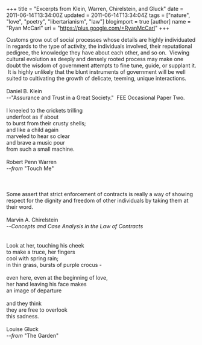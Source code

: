 +++
title = "Excerpts from Klein, Warren, Chirelstein, and Gluck"
date = 2011-06-14T13:34:00Z
updated = 2011-06-14T13:34:04Z
tags = ["nature", "love", "poetry", "libertarianism", "law"]
blogimport = true
[author]
	name = "Ryan McCarl"
	uri = "https://plus.google.com/+RyanMcCarl"
+++

Customs grow out of social processes whose details are highly individuated in regards to the type of activity, the individuals involved, their reputational pedigree, the knowledge they have about each other, and so on. &nbsp;Viewing cultural evolution as deeply and densely rooted process may make one doubt the wisdom of government attempts to fine tune, guide, or supplant it. &nbsp;It is highly unlikely that the blunt instruments of government will be well suited to cultivating the growth of delicate, teeming, unique interactions.<br /><br />Daniel B. Klein<br />--"Assurance and Trust in a Great Society." &nbsp;FEE Occasional Paper Two.<br /><br />I kneeled to the crickets trilling<br />underfoot as if about<br />to burst from their crusty shells;<br />and like a child again<br />marveled to hear so clear<br />and brave a music pour<br />from such a small machine.<br /><br />Robert Penn Warren<br />--<i>from</i>&nbsp;"Touch Me"<br /><br /><a name='more'></a><br /><br />Some assert that strict enforcement of contracts is really a way of showing respect for the dignity and freedom of other individuals by taking them at their word.<br /><br />Marvin A. Chirelstein<br />--<i>Concepts and Case Analysis in the Law of Contracts</i><br /><i><br /></i><br />Look at her, touching his cheek<br />to make a truce, her fingers<br />cool with spring rain;<br />in thin grass, bursts of purple crocus -<br /><br />even here, even at the beginning of love,<br />her hand leaving his face makes<br />an image of departure<br /><br />and they think<br />they are free to overlook<br />this sadness.<br /><br />Louise Gluck<br />--<i>from</i>&nbsp;"The Garden"
